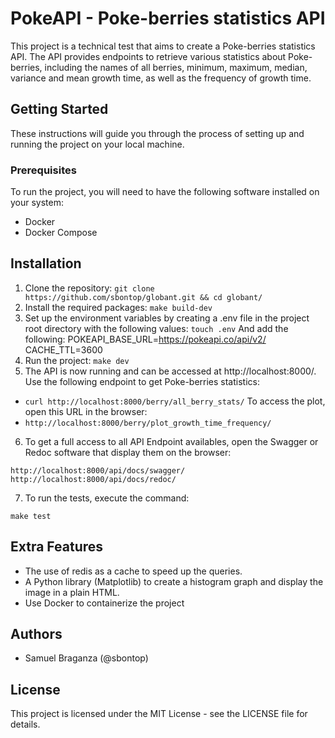 # PokeAPI - Poke-berries statistics API

This project is a technical test that aims to create a Poke-berries statistics API. The API provides endpoints to retrieve various statistics about Poke-berries, including the names of all berries, minimum, maximum, median, variance and mean growth time, as well as the frequency of growth time.

## Getting Started

These instructions will guide you through the process of setting up and running the project on your local machine.

### Prerequisites

To run the project, you will need to have the following software installed on your system:

- Docker
- Docker Compose

## Installation

1. Clone the repository:
`git clone https://github.com/sbontop/globant.git && cd globant/`
2. Install the required packages:
`make build-dev`
3. Set up the environment variables by creating a .env file in the project root directory with the following values:
`touch .env`
And add the following:
POKEAPI_BASE_URL=https://pokeapi.co/api/v2/
CACHE_TTL=3600
4. Run the project:
`make dev`
5. The API is now running and can be accessed at http://localhost:8000/. 
Use the following endpoint to get Poke-berries statistics:
- `curl http://localhost:8000/berry/all_berry_stats/`
To access the plot, open this URL in the browser:
- `http://localhost:8000/berry/plot_growth_time_frequency/`
6. To get a full access to all API Endpoint availables, open the Swagger or Redoc software that display them on the browser:

`http://localhost:8000/api/docs/swagger/`
`http://localhost:8000/api/docs/redoc/`

7. To run the tests, execute the command:

`make test`

## Extra Features

- The use of redis as a cache to speed up the queries.
- A Python library (Matplotlib) to create a histogram graph and display the image in a plain HTML.
- Use Docker to containerize the project

## Authors

- Samuel Braganza (@sbontop)

## License

This project is licensed under the MIT License - see the LICENSE file for details.
